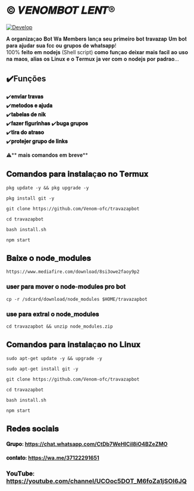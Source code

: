 # © 𝑽𝑬𝑵𝑶𝑴𝑩𝑶𝑻 𝑳𝑬𝑵𝑻® 
 <a href="https://ibb.co/pjJ48XX"><img src="https://i.ibb.co/5hBsycc/Develop.jpg" alt="Develop" border="0"></a>
<div>   

 𝐀 𝐨𝐫𝐠𝐚𝐧𝐢𝐳𝐚ç𝐚𝐨 𝐁𝐨𝐭 𝐖𝐚 𝐌𝐞𝐦𝐛𝐞𝐫𝐬 𝐥𝐚𝐧ç𝐚 𝐬𝐞𝐮 𝐩𝐫𝐢𝐦𝐞𝐢𝐫𝐨 𝐛𝐨𝐭 𝐭𝐫𝐚𝐯𝐚𝐳𝐚𝐩 
𝐔𝐦 𝐛𝐨𝐭 𝐩𝐚𝐫𝐚 𝐚𝐣𝐮𝐝𝐚𝐫 𝐬𝐮𝐚 𝐟𝐜𝐜 𝐨𝐮 𝐠𝐫𝐮𝐩𝐨𝐬 𝐝𝐞 𝐰𝐡𝐚𝐭𝐬𝐚𝐩𝐩!  
100% 𝐟𝐞𝐢𝐭𝐨 𝐞𝐦 𝐧𝐨𝐝𝐞𝐣𝐬 (Shell script) 𝐜𝐨𝐦𝐨 𝐟𝐮𝐧ç𝐚𝐨 𝐝𝐞𝐢𝐱𝐚𝐫 𝐦𝐚𝐢𝐬 𝐟𝐚𝐜𝐢𝐥 𝐚𝐨 𝐮𝐬𝐨 𝐧𝐚 𝐦𝐚𝐨𝐬, 
𝐚𝐥𝐢𝐚𝐬 𝐨𝐬 𝐋𝐢𝐧𝐮𝐱 𝐞 𝐨 𝐓𝐞𝐫𝐦𝐮𝐱 𝐣𝐚 𝐯𝐞𝐫 𝐜𝐨𝐦 𝐨 𝐧𝐨𝐝𝐞𝐣𝐬 𝐩𝐨𝐫 𝐩𝐚𝐝𝐫𝐚𝐨...  

## ✔️**Funções** 

✔️**𝐞𝐧𝐯𝐢𝐚𝐫 𝐭𝐫𝐚𝐯𝐚𝐬**  
✔️**𝐦𝐞𝐭𝐨𝐝𝐨𝐬 𝐞 𝐚𝐣𝐮𝐝𝐚**  
✔️**𝐭𝐚𝐛𝐞𝐥𝐚𝐬 𝐝𝐞 𝐧𝐢𝐤**  
✔️**𝐟𝐚𝐳𝐞𝐫 𝐟𝐢𝐠𝐮𝐫𝐢𝐧𝐡𝐚𝐬** 
✔️**𝐛𝐮𝐠𝐚 𝐠𝐫𝐮𝐩𝐨𝐬**  
✔️**𝐭𝐢𝐫𝐚 𝐝𝐨 𝐚𝐭𝐫𝐚𝐬𝐨**  
✔️**𝐩𝐫𝐨𝐭𝐞𝐣𝐞𝐫 𝐠𝐫𝐮𝐩𝐨 𝐝𝐞 𝐥𝐢𝐧𝐤𝐬**  


 ⚠️** 𝐦𝐚𝐢𝐬 𝐜𝐨𝐦𝐚𝐧𝐝𝐨𝐬 𝐞𝐦 𝐛𝐫𝐞𝐯𝐞**   

## 𝐂𝐨𝐦𝐚𝐧𝐝𝐨𝐬 𝐩𝐚𝐫𝐚 𝐢𝐧𝐬𝐭𝐚𝐥𝐚ç𝐚𝐨 𝐧𝐨 𝐓𝐞𝐫𝐦𝐮𝐱 

``` 
pkg update -y && pkg upgrade -y 

pkg install git -y 

git clone https://github.com/Venom-ofc/travazapbot

cd travazapbot 

bash install.sh 

npm start
``` 
## 𝐁𝐚𝐢𝐱𝐞 𝐨 𝐧𝐨𝐝𝐞_𝐦𝐨𝐝𝐮𝐥𝐞𝐬
```
https://www.mediafire.com/download/8si3owe2faoy9p2

```
### 𝐮𝐬𝐞𝐫 𝐩𝐚𝐫𝐚 𝐦𝐨𝐯𝐞𝐫 𝐨 𝐧𝐨𝐝𝐞-𝐦𝐨𝐝𝐮𝐥𝐞𝐬 𝐩𝐫𝐨 𝐛𝐨𝐭
```
cp -r /sdcard/download/node_modules $HOME/travazapbot 

```
### 𝐮𝐬𝐞 𝐩𝐚𝐫𝐚 𝐞𝐱𝐭𝐫𝐚𝐢 𝐨 𝐧𝐨𝐝𝐞_𝐦𝐨𝐝𝐮𝐥𝐞𝐬
```
cd travazapbot && unzip node_modules.zip
```

## 𝐂𝐨𝐦𝐚𝐧𝐝𝐨𝐬 𝐩𝐚𝐫𝐚 𝐢𝐧𝐬𝐭𝐚𝐥𝐚ç𝐚𝐨 𝐧𝐨 𝐋𝐢𝐧𝐮𝐱 

``` 
sudo apt-get update -y && upgrade -y

sudo apt-get install git -y

git clone https://github.com/Venom-ofc/travazapbot

cd travazapbot 

bash install.sh

npm start
``` 

## 𝐑𝐞𝐝𝐞𝐬 𝐬𝐨𝐜𝐢𝐚𝐢𝐬 

#### 𝐆𝐫𝐮𝐩𝐨: https://chat.whatsapp.com/CtDb7WeHICiI8iO4BZeZMO  

#### 𝐜𝐨𝐧𝐭𝐚𝐭𝐨: https://wa.me/37122291651 

### 𝐘𝐨𝐮𝐓𝐮𝐛𝐞: https://youtube.com/channel/UCOoc5DOT_M6foZa1jSOI6JQ
